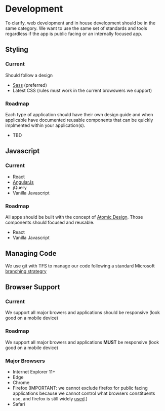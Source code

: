 # Development
To clarify, web development and in house development should be in the same category. We want to use the same set of standards and tools regardless if the app is public facing or an internally focused app.

## Styling

### Current
Should follow a design 

- [Sass](https://sass-lang.com/) (preferred)
- Latest CSS (rules must work in the current browswers we support)

### Roadmap
Each type of application should have their own design guide and when applicable have documented reusable components that can be quickly implmented within your application(s).

- TBD

## Javascript

### Current
- React
- [AngularJs](https://angularjs.org/)
- jQuery
- Vanilla Javascript

### Roadmap
All apps should be built with the concept of [Atomic Design](http://bradfrost.com/blog/post/atomic-web-design/). Those components should focused and reusable.

- React
- Vanilla Javascript

## Managing Code
We use git with TFS to manage our code following a standard Microsoft [branching strategry](https://docs.microsoft.com/en-us/vsts/git/concepts/git-branching-guidance?view=vsts)

## Browser Support

### Current
We support all major browers and applications should be responsive (look good on a mobile device)

### Roadmap
We support all major browers and applications **MUST** be responsive (look good on a mobile device)

### Major Browsers
- Internet Explorer 11+
- Edge
- Chrome
- Firefox (IMPORTANT: we cannot exclude firefox for public facing applications because we cannot control what browsers constituents use, and firefox is still widely [used](https://www.stetic.com/market-share/browser/).)
- Safari
